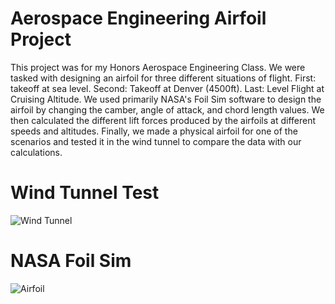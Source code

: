 # Aerospace Engineering Airfoil Project
This project was for my Honors Aerospace Engineering Class. We were tasked with designing an airfoil for three different situations of flight. First: takeoff at sea level. Second: Takeoff at Denver (4500ft). Last: Level Flight at Cruising Altitude. We used primarily NASA's Foil Sim software to design the airfoil by changing the camber, angle of attack, and chord length values. We then calculated the different lift forces produced by the airfoils at different speeds and altitudes. Finally, we made a physical airfoil for one of the scenarios and tested it in the wind tunnel to compare the data with our calculations. 
# Wind Tunnel Test
![Wind Tunnel](https://github.com/Hunter-Rohovit/Airfoil-Project/assets/105554281/dbbfcf7c-1838-437c-85aa-e7bbdda9c021)
# NASA Foil Sim
![Airfoil](https://github.com/Hunter-Rohovit/Airfoil-Project/assets/105554281/e0543fb8-f51b-46e7-a3ad-381f49631d20)
